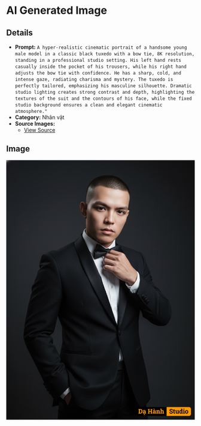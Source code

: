 # AI Generated Image

## Details
- **Prompt:** `A hyper-realistic cinematic portrait of a handsome young male model in a classic black tuxedo with a bow tie, 8K resolution, standing in a professional studio setting. His left hand rests casually inside the pocket of his trousers, while his right hand adjusts the bow tie with confidence. He has a sharp, cold, and intense gaze, radiating charisma and mystery. The tuxedo is perfectly tailored, emphasizing his masculine silhouette. Dramatic studio lighting creates strong contrast and depth, highlighting the textures of the suit and the contours of his face, while the fixed studio background ensures a clean and elegant cinematic atmosphere."`
- **Category:** Nhân vật
- **Source Images:**
  - [View Source](https://raw.githubusercontent.com/lenzcomvth/ImageLibrary/main/Male.png)

## Image
![AI Generated Image](./image-2025-10-06T21-08-29-809Z-g67s0.png)